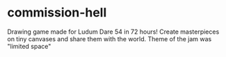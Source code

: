 # commission-hell
Drawing game made for Ludum Dare 54 in 72 hours! Create masterpieces on tiny canvases and share them with the world.  Theme of the jam was "limited space"
